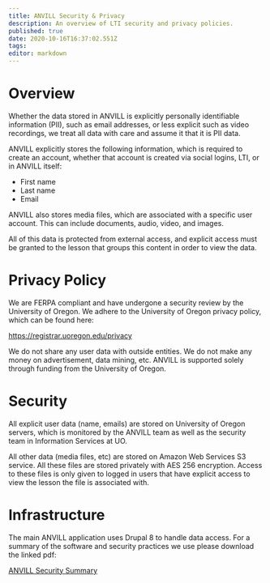 ```yaml
---
title: ANVILL Security & Privacy
description: An overview of LTI security and privacy policies.
published: true
date: 2020-10-16T16:37:02.551Z
tags: 
editor: markdown
---
```


# Overview

Whether the data stored in ANVILL is explicitly personally identifiable information (PII), such as email addresses, or less explicit such as video recordings, we treat all data with care and assume it that it is PII data.

ANVILL explicitly stores the following information, which is required to create an account, whether that account is created via social logins, LTI, or in ANVILL itself:

- First name
- Last name
- Email

ANVILL also stores media files, which are associated with a specific user account. This can include documents, audio, video, and images.

All of this data is protected from external access, and explicit access must be granted to the lesson that groups this content in order to view the data.

# Privacy Policy

We are FERPA compliant and have undergone a security review by the University of Oregon. We adhere to the University of Oregon privacy policy, which can be found here:

https://registrar.uoregon.edu/privacy

We do not share any user data with outside entities. We do not make any money on advertisement, data mining, etc. ANVILL is supported solely through funding from the University of Oregon.

# Security

All explicit user data (name, emails) are stored on University of Oregon servers, which is monitored by the ANVILL team as well as the security team in Information Services at UO.

All other data (media files, etc) are stored on Amazon Web Services S3 service. All these files are stored privately with AES 256 encryption. Access to these files is only given to logged in users that have explicit access to view the lesson the file is associated with.

# Infrastructure

The main ANVILL application uses Drupal 8 to handle data access. For a summary of the software and security practices we use please download the linked pdf:

<a href="/anvill_summary.pdf" target="_blank">ANVILL Security Summary</a>
